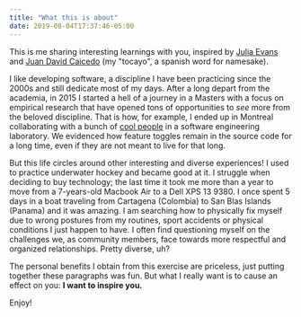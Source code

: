```yaml
---
title: "What this is about"
date: 2019-08-04T17:37:46-05:00
---
```


This is me sharing interesting learnings with you, inspired by [Julia Evans](https://jvns.ca) and [Juan David Caicedo](https://juancaicedo.com) (my "tocayo", a spanish word for namesake).

I like developing software, a discipline I have been practicing since the 2000s and still dedicate most of my days. After a long depart from the academia, in 2015 I started a hell of a journey in a Masters with a focus on empirical research that have opened tons of opportunities to *see* more from the beloved discipline. That is how, for example, I ended up in Montreal collaborating with a bunch of [cool people](http://das.encs.concordia.ca) in a software engineering laboratory. We evidenced how feature toggles remain in the source code for a long time, even if they are not meant to live for that long.

But this life circles around other interesting and diverse experiences! I used to practice underwater hockey and became good at it. I struggle when deciding to buy technology; the last time it took me more than a year to move from a 7-years-old Macbook Air to a Dell XPS 13 9380. I once spent 5 days in a boat traveling from Cartagena (Colombia) to San Blas Islands (Panama) and it was amazing. I am searching how to physically fix myself due to wrong postures from my routines, sport accidents or physical conditions I just happen to have. I often find questioning myself on the challenges we, as community members, face towards more respectful and organized relationships. Pretty diverse, uh?

The personal benefits I obtain from this exercise are priceless, just putting together these paragraphs was fun. But what I really want is to cause an effect on you: **I want to inspire you.**

Enjoy!

